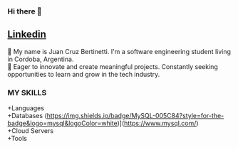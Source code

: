 ### Hi there 👋

<a href="https://www.linkedin.com/in/juan-cruz-bertinetti-6372141ba/">Linkedin</a>
-----------------------------------------------------------------------------------------------------
🌱 My name is Juan Cruz Bertinetti. I'm a software engineering student living in Cordoba, Argentina.
<br>
🚀 Eager to innovate and create meaningful projects. Constantly seeking opportunities to learn and grow in the tech industry.

### MY SKILLS

  +Languages
  <br>
  +Databases
(https://img.shields.io/badge/MySQL-005C84?style=for-the-badge&logo=mysql&logoColor=white)](https://www.mysql.com/)  <br>
  +Cloud Servers
  <br>
  +Tools
